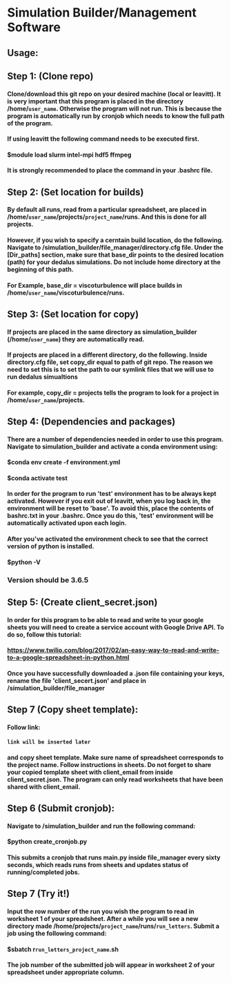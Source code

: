 # Simulation Builder/Management Software

## Usage:

## Step 1: (Clone repo)
#### Clone/download this git repo on your desired machine (local or leavitt). It is very important that this program is placed in the directory /home/`user_name`. Otherwise the program will not run. This is because the program is automatically run by cronjob which needs to know the full path of the program.

#### If using leavitt the following command needs to be executed first.

#### $module load slurm intel-mpi hdf5 ffmpeg

#### It is strongly recommended to place the command in your .bashrc file.

## Step 2: (Set location for builds)

#### By default all runs, read from a particular spreadsheet, are placed in /home/`user_name`/projects/`project_name`/runs. And this is done for all projects. 

#### However, if you wish to specify a cerntain build location, do the following. Navigate to /simulation_builder/file_manager/directory.cfg file.  Under the [Dir_paths] section, make sure that base_dir points to the desired location (path) for your dedalus simulations.  Do not include home directory at the beginning of this path.  

#### For Example, base_dir = viscoturbulence will place builds in /home/`user_name`/viscoturbulence/runs. 

## Step 3: (Set location for copy)

#### If projects are placed in the same directory as simulation_builder (/home/`user_name`) they are automatically read.

#### If projects are placed in a different directory, do the following. Inside directory.cfg file, set copy_dir equal to path of git repo.  The reason we need to set this is to set the path to our symlink files that we will use to run dedalus simualtions  

#### For example, copy_dir = projects tells the program to look for a project in /home/`user_name`/projects.

## Step 4: (Dependencies and packages)
#### There are a number of dependencies needed in order to use this program.  Navigate to simulation_builder and activate a conda environment using:

#### $conda env create -f environment.yml
#### $conda activate test

#### In order for the program to run 'test' environment has to be always kept activated. However if you exit out of leavitt, when you log back in, the environment will be reset to 'base'. To avoid this, place the contents of bashrc.txt in your .bashrc. Once you do this, 'test' environment will be automatically activated upon each login.

#### After you've activated the environment check to see that the correct version of python is installed.  

#### $python -V

### Version should be 3.6.5

## Step 5: (Create client_secret.json)

#### In order for this program to be able to read and write to your google sheets you will need to create a service account with Google Drive API. To do so, follow this tutorial:  

#### https://www.twilio.com/blog/2017/02/an-easy-way-to-read-and-write-to-a-google-spreadsheet-in-python.html

#### Once you have successfully downloaded a .json file containing your keys, rename the file 'client_secert.json' and place in /simulation_builder/file_manager

## Step 7 (Copy sheet template):

#### Follow link:

#### `link will be inserted later` 

#### and copy sheet template. Make sure name of spreadsheet corresponds to the project name. Follow instructions in sheets. Do not forget to share your copied template sheet with client_email from inside client_secret.json. The program can only read worksheets that have been shared with client_email.

## Step 6 (Submit cronjob):

#### Navigate to /simulation_builder and run the following command:

#### $python create_cronjob.py

#### This submits a cronjob that runs main.py inside file_manager every sixty seconds, which reads runs from sheets and updates status of running/completed jobs.

## Step 7 (Try it!)

#### Input the row number of the run you wish the program to read in worksheet 1 of your spreadsheet. After a while you will see a new directory made /home/projects/`project_name`/runs/`run_letters`. Submit a job using the following command:

#### $sbatch r`run_letters_project_name`.sh

#### The job number of the submitted job will appear in worksheet 2 of your spreadsheet under appropriate column.
